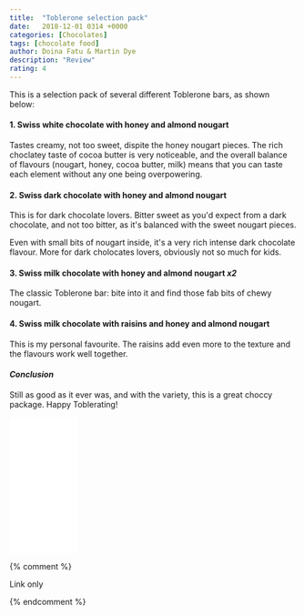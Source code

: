 ```yaml
---
title:  "Toblerone selection pack"
date:   2018-12-01 0314 +0000
categories: [Chocolates]
tags: [chocolate food]
author: Doina Fatu & Martin Dye
description: "Review"
rating: 4
---
```


This is a selection pack of several different Toblerone bars, as shown below:

<h4>1. Swiss white chocolate with honey and almond nougart</h4>
Tastes creamy, not too sweet, dispite the honey nougart pieces.
The rich choclatey taste of cocoa butter is very noticeable, 
and the overall balance of flavours (nougart, honey, cocoa butter, milk)
means that you can taste each element without any one being overpowering.

<h4>2. Swiss dark chocolate with honey and almond nougart</h4>
This is for dark chocolate lovers. Bitter sweet as you'd expect from a dark chocolate, and not too bitter, as it's balanced with the sweet nougart pieces.

Even with small bits of nougart inside, it's a very rich intense dark chocolate flavour. More for dark cholocates lovers, obviously not so much for kids.


<h4>3. Swiss milk chocolate with honey and almond nougart <em>x2</em></h4>
The classic Toblerone bar: bite into it and find those fab bits of chewy nougart. 

<h4>4. Swiss milk chocolate with raisins and honey and almond nougart</h4>
This is my personal favourite. The raisins add even more to the texture and the flavours work well together.

<h4><em>Conclusion</em></h4>

Still as good as it ever was, and with the variety, this is a great choccy package. Happy Toblerating!

<iframe style="width:120px;height:240px;" marginwidth="0" marginheight="0" scrolling="no" frameborder="0" src="//ws-eu.amazon-adsystem.com/widgets/q?ServiceVersion=20070822&OneJS=1&Operation=GetAdHtml&MarketPlace=GB&source=ac&ref=tf_til&ad_type=product_link&tracking_id=martindye21-21&marketplace=amazon&region=GB&placement=B07GCJ1VCT&asins=B07GCJ1VCT&linkId=89ac4d8edfb559532f72bfd456323016&show_border=true&link_opens_in_new_window=false&price_color=333333&title_color=0066c0&bg_color=f2f2f2">
</iframe>

{% comment %}

Link only

{% endcomment %}